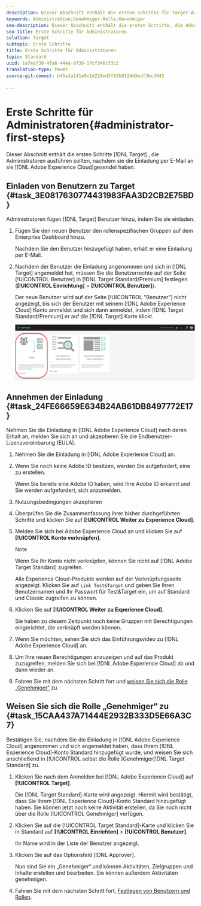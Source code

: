 ```yaml
---
description: Dieser Abschnitt enthält die ersten Schritte für Target-Administratoren, die nach dem Erhalt der Einladung in Adobe Experience Cloud durchgeführt werden sollten.
keywords: Administration;Genehmiger-Rolle;Genehmiger
seo-description: Dieser Abschnitt enthält die ersten Schritte, die Adobe Target-Administratoren nach dem Erhalt der Einladung in die Adobe Experience Cloud ausführen sollten.
seo-title: Erste Schritte für Administratoren
solution: Target
subtopic: Erste Schritte
title: Erste Schritte für Administratoren
topic: Standard
uuid: 1a7ea739-4fa6-444a-8f39-17cf346c73c2
translation-type: tm+mt
source-git-commit: b45a1a141e9e1d229ed3f92b8124d3edf3bc3042

---
```



# Erste Schritte für Administratoren{#administrator-first-steps}

Dieser Abschnitt enthält die ersten Schritte [!DNL Target] , die Administratoren ausführen sollten, nachdem sie die Einladung per E-Mail an sie [!DNL Adobe Experience Cloud]gesendet haben.

## Einladen von Benutzern zu Target {#task_3E0817630774431983FAA3D2CB2E75BD}

Administratoren fügen [!DNL Target] Benutzer hinzu, indem Sie sie einladen.

1. Fügen Sie den neuen Benutzer den rollenspezifischen Gruppen auf dem Enterprise Dashboard hinzu.

   Nachdem Sie den Benutzer hinzugefügt haben, erhält er eine Einladung per E-Mail.

1. Nachdem der Benutzer die Einladung angenommen und sich in [!DNL Target] angemeldet hat, müssen Sie die Benutzerrechte auf der Seite [!UICONTROL Benutzer] in [!DNL Target Standard/Premium] festlegen (**[!UICONTROL Einrichtung]** &gt; **[!UICONTROL Benutzer]**).

   Der neue Benutzer wird auf der Seite [!UICONTROL &quot;Benutzer&quot;] nicht angezeigt, bis sich der Benutzer mit seinem [!DNL Adobe Experience Cloud] Konto anmeldet und sich dann anmeldet, indem [!DNL Target Standard/Premium] er auf die [!DNL Target] Karte klickt.

   ![Target-Karte](/help/administrating-target/assets/target_card_new.png)

## Annehmen der Einladung {#task_24FE66659E634B24AB61DB8497772E17}

Nehmen Sie die Einladung in [!DNL Adobe Experience Cloud] nach deren Erhalt an, melden Sie sich an und akzeptieren Sie die Endbenutzer-Lizenzvereinbarung (EULA).

1. Nehmen Sie die Einladung in [!DNL Adobe Experience Cloud] an.
1. Wenn Sie noch keine Adobe ID besitzen, werden Sie aufgefordert, eine zu erstellen.

   Wenn Sie bereits eine Adobe ID haben, wird Ihre Adobe ID erkannt und Sie werden aufgefordert, sich anzumelden.
1. Nutzungsbedingungen akzeptieren
1. Überprüfen Sie die Zusammenfassung Ihrer bisher durchgeführten Schritte und klicken Sie auf **[!UICONTROL Weiter zu Experience Cloud]**.
1. Melden Sie sich bei Adobe Experience Cloud an und klicken Sie auf **[!UICONTROL Konto verknüpfen]**.

   >[!NOTE]
   >
   >Wenn Sie Ihr Konto nicht verknüpfen, können Sie nicht auf [!DNL Adobe Target Standard] zugreifen.

   Alle Experience Cloud-Produkte werden auf der Verknüpfungsseite angezeigt. Klicken Sie auf `Link Test&Target` und geben Sie Ihren Benutzernamen und Ihr Passwort für Test&amp;Target ein, um auf Standard und Classic zugreifen zu können.
1. Klicken Sie auf **[!UICONTROL Weiter zu Experience Cloud]**.

   Sie haben zu diesem Zeitpunkt noch keine Gruppen mit Berechtigungen eingerichtet, die verknüpft werden können.
1. Wenn Sie möchten, sehen Sie sich das Einführungsvideo zu [!DNL Adobe Experience Cloud] an.
1. Um Ihre neuen Berechtigungen anzuzeigen und auf das Produkt zuzugreifen, melden Sie sich bei [!DNL Adobe Experience Cloud] ab und dann wieder an.
1. Fahren Sie mit dem nächsten Schritt fort und [weisen Sie sich die Rolle „Genehmiger“](../administrating-target/start-target.md#task_15CAA437A71444E2932B333D5E66A3C7) zu.

## Weisen Sie sich die Rolle „Genehmiger“ zu {#task_15CAA437A71444E2932B333D5E66A3C7}

Bestätigen Sie, nachdem Sie die Einladung in [!DNL Adobe Experience Cloud] angenommen und sich angemeldet haben, dass Ihrem [!DNL Experience Cloud]-Konto Standard hinzugefügt wurde, und weisen Sie sich anschließend in [!UICONTROL  selbst die Rolle ]Genehmiger[!DNL Target Standard] zu.

1. Klicken Sie nach dem Anmelden bei [!DNL Adobe Experience Cloud] auf **[!UICONTROL Target]**.

   Die [!DNL Target Standard]-Karte wird angezeigt. Hiermit wird bestätigt, dass Sie Ihrem [!DNL Experience Cloud]-Konto Standard hinzugefügt haben. Sie können jetzt noch keine Aktivität erstellen, da Sie noch nicht über die Rolle [!UICONTROL Genehmiger] verfügen.
1. Klicken Sie auf die [!UICONTROL Target Standard]-Karte und klicken Sie in Standard auf **[!UICONTROL Einrichten]** &gt; **[!UICONTROL Benutzer]**.

   Ihr Name wird in der Liste der Benutzer angezeigt.
1. Klicken Sie auf das Optionsfeld [!DNL Approver].

   Nun sind Sie ein „Genehmiger“ und können Aktivitäten, Zielgruppen und Inhalte erstellen und bearbeiten. Sie können außerdem Aktivitäten genehmigen.
1. Fahren Sie mit dem nächsten Schritt fort, [Festlegen von Benutzern und Rollen](../administrating-target/c-user-management/c-user-management/user-management.md#concept_501166A5F8FB4964A3AAA15D6095C6BE).
